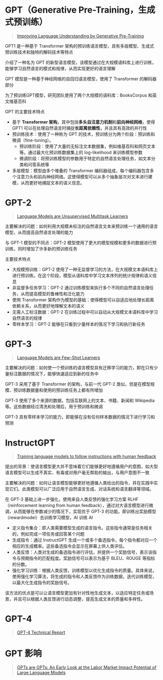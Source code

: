 # GPT（Generative Pre-Training，生成式预训练）

> [Improving Language Understanding by Generative Pre-Training](https://cdn.openai.com/research-covers/language-unsupervised/language_understanding_paper.pdf)

GPT1 是一种基于 Transformer 架构的预训练语言模型，具有多层模型、生成式预训练技术和独特的解码技术等特点

介绍了一种名为 GPT 的新型语言模型，该模型通过在大规模语料库上进行训练，能够学习自然语言的模式和规律，从而实现更好的语言理解

GPT 模型是一种基于神经网络的自回归语言模型，使用了 Transformer 的解码器部分

为了预训练GPT模型，研究团队使用了两个大规模的语料库：BooksCorpus 和英文维基百科

GPT 的主要技术特点

- 基于 **Transformer 架构**，其中包括**多头自注意力机制**和**前向神经网络**，使得 GPT1 可以在处理自然语言时捕捉**长距离依赖性**，并且具有高效的并行性
- 预训练技术：使用了一种称为 GPT 的技术，预训练分为两个阶段：预训练和微调（fine-tuning）。
  - 预训练阶段：使用了大量的无标注文本数据集，例如维基百科和网页文本等。通过最大化预训练数据集上的 log-likelihood 来训练模型参数
  - 微调阶段：将预训练模型的参数用于特定的自然语言处理任务，如文本分类和问答系统等
- 多层模型：模型由多个堆叠的 Transformer 编码器组成，每个编码器包含多个注意力头和前向神经网络。这使得模型可以从多个抽象层次对文本进行建模，从而更好地捕捉文本的语义信息。



# GPT-2

> [Language Models are Unsupervised Multitask Learners](https://cdn.openai.com/better-language-models/language_models_are_unsupervised_multitask_learners.pdf)

主要解决的问题：如何利用大规模未标注的自然语言文本来预训练一个通用的语言模型，从而提高自然语言处理的能力

与 GPT-1 模型的不同点：GPT-2 模型使用了更大的模型规模和更多的数据进行预训练，同时增加了许多新的预训练任务

主要技术特点

- 大规模预训练：GPT-2 使用了一种无监督学习的方法，在大规模文本语料库上进行预训练。在这个阶段，模型从语料库中学习文本序列的统计规律和语义信息
- 非监督多任务学习：GPT-2 通过训练模型来执行多个不同的自然语言处理任务，从而提高模型的鲁棒性和泛化能力
- 使用 Transformer 架构作为模型的基础：使得模型可以自适应地处理长距离依赖关系，从而更好地理解文本的语义
- 无需人工标注数据：GPT-2 在训练过程中可以自动从大规模文本语料库中学习自然语言的规律
- 零样本学习：GPT-2 能够在只看到少量样本的情况下学习和执行新任务



# GPT-3

> [Language Models are Few-Shot Learners](https://arxiv.org/abs/2005.14165)

主要解决的问题：如何使一个预训练的语言模型具有迁移学习的能力，即在只有少量标注数据的情况下，能够快速适应到新的任务中

GPT-3 采用了基于 Transformer 的架构，与前一代 GPT-2 类似，但是在模型规模、预训练数据量和使用的预训练任务上都有所增加

GPT-3 使用了多个来源的数据，包括互联网上的文本、书籍、新闻和 Wikipedia 等。这些数据经过清洗和处理后，用于预训练和微调

GPT-3 具有零样本学习的能力，即能够在没有任何样本数据的情况下进行学习和预测



# InstructGPT

> [Training language models to follow instructions with human feedback](https://arxiv.org/abs/2203.02155)

提出的背景：使语言模型更大并不意味着它们能够更好地遵循用户的意图，如大型语言模型可以生成不真实、有毒或对用户毫无帮助的输出，与用户意图不一致

主要解决的问题：如何让语言模型能够更好地遵循人类给出的指令，并在实践中实现它们。此类模型可以广泛应用于自然语言生成、对话系统和语言翻译等领域。

在 GPT-3 基础上进一步强化，使用来自人类反馈的强化学习方案 RLHF（reinforcement learning from human feedback），通过对大语言模型进行微调，从而能够在参数减少的情况下，实现优于 GPT-3 的功能。即训练出奖励模型（rewardmodel）去训练学习模型，AI 训练 AI

- 定义指令集合：即人类需要模型生成的语言指令。这些指令通常是任务相关的，例如完成一项任务或回答某个问题
- 生成指令：通过 InstructGPT 生成一个或多个备选指令，每个指令都对应一个相应的生成概率。这些备选指令会显示在屏幕上供人类评估。
- 人类反馈：人类对生成的备选指令进行评估，并提供一个奖励信号，表示该指令与预期指令的匹配程度。奖励信号可以表示为基于 BLEU、ROUGE 等指标的分数。
- 强化学习训练：根据人类反馈，训练模型以优化生成指令的质量。具体来说，使用强化学习算法，将生成的指令和人类反馈作为训练数据，迭代训练模型，以最大化生成指令的奖励信号。

该方法的优点是可以让语言模型更加有针对性地生成文本，以适应特定任务或场景，并且可以根据人类反馈进行动态调整，提高生成文本的质量和多样性。



# GPT-4

> [GPT-4 Technical Report](https://arxiv.org/abs/2303.08774)



# GPT 影响

> [GPTs are GPTs: An Early Look at the Labor Market Impact Potential of Large Language Models](https://arxiv.org/abs/2303.10130)


